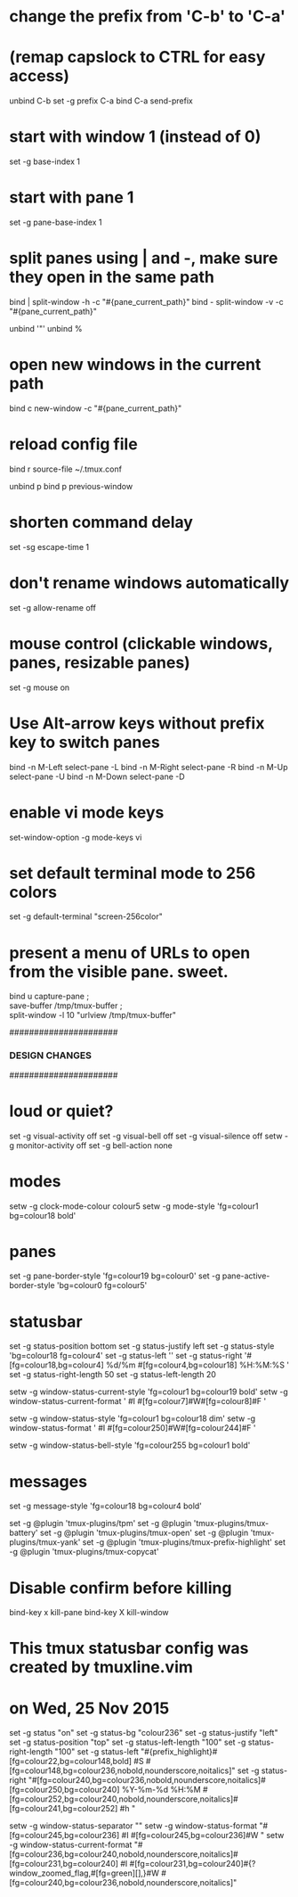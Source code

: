 # change the prefix from 'C-b' to 'C-a'
# (remap capslock to CTRL for easy access)
unbind C-b
set -g prefix C-a
bind C-a send-prefix

# start with window 1 (instead of 0)
set -g base-index 1

# start with pane 1
set -g pane-base-index 1

# split panes using | and -, make sure they open in the same path
bind | split-window -h -c "#{pane_current_path}"
bind - split-window -v -c "#{pane_current_path}"

unbind '"'
unbind %

# open new windows in the current path
bind c new-window -c "#{pane_current_path}"

# reload config file
bind r source-file ~/.tmux.conf

unbind p
bind p previous-window

# shorten command delay
set -sg escape-time 1

# don't rename windows automatically
set -g allow-rename off

# mouse control (clickable windows, panes, resizable panes)
set -g mouse on

# Use Alt-arrow keys without prefix key to switch panes
bind -n M-Left select-pane -L
bind -n M-Right select-pane -R
bind -n M-Up select-pane -U
bind -n M-Down select-pane -D

# enable vi mode keys
set-window-option -g mode-keys vi

# set default terminal mode to 256 colors
set -g default-terminal "screen-256color"

# present a menu of URLs to open from the visible pane. sweet.
bind u capture-pane \;\
    save-buffer /tmp/tmux-buffer \;\
    split-window -l 10 "urlview /tmp/tmux-buffer"


######################
### DESIGN CHANGES ###
######################

# loud or quiet?
set -g visual-activity off
set -g visual-bell off
set -g visual-silence off
setw -g monitor-activity off
set -g bell-action none

#  modes
setw -g clock-mode-colour colour5
setw -g mode-style 'fg=colour1 bg=colour18 bold'

# panes
set -g pane-border-style 'fg=colour19 bg=colour0'
set -g pane-active-border-style 'bg=colour0 fg=colour5'

# statusbar
set -g status-position bottom
set -g status-justify left
set -g status-style 'bg=colour18 fg=colour4'
set -g status-left ''
set -g status-right '#[fg=colour18,bg=colour4] %d/%m #[fg=colour4,bg=colour18] %H:%M:%S '
set -g status-right-length 50
set -g status-left-length 20

setw -g window-status-current-style 'fg=colour1 bg=colour19 bold'
setw -g window-status-current-format ' #I #[fg=colour7]#W#[fg=colour8]#F '

setw -g window-status-style 'fg=colour1 bg=colour18 dim'
setw -g window-status-format ' #I #[fg=colour250]#W#[fg=colour244]#F '

setw -g window-status-bell-style 'fg=colour255 bg=colour1 bold'

# messages
set -g message-style 'fg=colour18 bg=colour4 bold'

set -g @plugin 'tmux-plugins/tpm'
set -g @plugin 'tmux-plugins/tmux-battery'
set -g @plugin 'tmux-plugins/tmux-open'
set -g @plugin 'tmux-plugins/tmux-yank'
set -g @plugin 'tmux-plugins/tmux-prefix-highlight'
set -g @plugin 'tmux-plugins/tmux-copycat'

# Disable confirm before killing
bind-key x kill-pane
bind-key X kill-window

# This tmux statusbar config was created by tmuxline.vim
# on Wed, 25 Nov 2015
set -g status "on"
set -g status-bg "colour236" 
set -g status-justify "left"
set -g status-position "top"
set -g status-left-length "100"
set -g status-right-length "100"
set -g status-left "#{prefix_highlight}#[fg=colour22,bg=colour148,bold] #S #[fg=colour148,bg=colour236,nobold,nounderscore,noitalics]"
set -g status-right "#[fg=colour240,bg=colour236,nobold,nounderscore,noitalics]#[fg=colour250,bg=colour240] %Y-%m-%d %H:%M #[fg=colour252,bg=colour240,nobold,nounderscore,noitalics]#[fg=colour241,bg=colour252] #h "

setw -g window-status-separator ""
setw -g window-status-format "#[fg=colour245,bg=colour236] #I #[fg=colour245,bg=colour236]#W "
setw -g window-status-current-format "#[fg=colour236,bg=colour240,nobold,nounderscore,noitalics]#[fg=colour231,bg=colour240] #I #[fg=colour231,bg=colour240]#{?window_zoomed_flag,#[fg=green][],}#W #[fg=colour240,bg=colour236,nobold,nounderscore,noitalics]"
